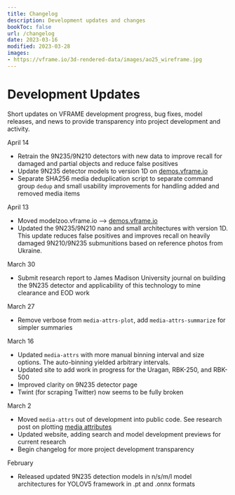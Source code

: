 ```yaml
---
title: Changelog
description: Development updates and changes
bookToc: false
url: /changelog
date: 2023-03-16
modified: 2023-03-28
images:
- https://vframe.io/3d-rendered-data/images/ao25_wireframe.jpg
---
```



# Development Updates

Short updates on VFRAME development progress, bug fixes, model releases, and news to provide transparency into project development and activity.

April 14
- Retrain the 9N235/9N210 detectors with new data to improve recall for damaged and partial objects and reduce false positives
- Update 9N235 detector models to version 1D on [demos.vframe.io](https://demos.vframe.io)
- Separate SHA256 media deduplication script to separate command group `dedup` and small usability improvements for handling added and removed media items

April 13
- Moved modelzoo.vframe.io --> [demos.vframe.io](https://demos.vframe.io)
- Updated the 9N235/9N210 nano and small architectures with version 1D. This update reduces false positives and improves recall on heavily damaged 9N210/9N235 submunitions based on reference photos from Ukraine.

March 30
- Submit research report to James Madison University journal on building the 9N235 detector and applicability of this technology to mine clearance and EOD work

March 27
- Remove verbose from `media-attrs-plot`, add `media-attrs-summarize` for simpler summaries

March 16
- Updated `media-attrs` with more manual binning interval and size options. The auto-binning yielded arbitrary intervals.
- Updated site to add work in progress for the Uragan, RBK-250, and RBK-500
- Improved clarity on 9N235 detector page
- Twint (for scraping Twitter) now seems to be fully broken

March 2
- Moved `media-attrs` out of development into public code. See research post on plotting [media attributes](/media-attributes)
- Updated website, adding search and model development previews for current research
- Begin changelog for more project development transparency

February
- Released updated 9N235 detection models in n/s/m/l model architectures for YOLOV5 framework in .pt and .onnx formats
